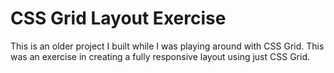 # CSS Grid Layout Exercise

This is an older project I built while I was playing around with CSS Grid. This was an exercise in creating a fully responsive layout using just CSS Grid.

